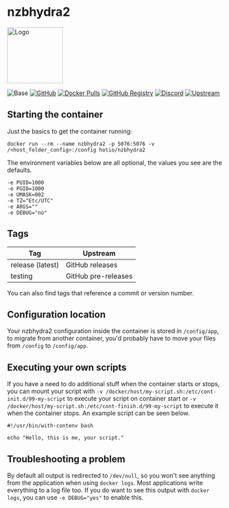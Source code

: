 # nzbhydra2

<img src="https://raw.githubusercontent.com/hotio/docker-nzbhydra2/master/img/nzbhydra2.png" alt="Logo" height="130" width="130">

![Base](https://img.shields.io/badge/base-ubuntu-orange)
[![GitHub](https://img.shields.io/badge/source-github-lightgrey)](https://github.com/hotio/docker-nzbhydra2)
[![Docker Pulls](https://img.shields.io/docker/pulls/hotio/nzbhydra2)](https://hub.docker.com/r/hotio/nzbhydra2)
[![GitHub Registry](https://img.shields.io/badge/registry-ghcr.io-blue)](https://github.com/users/hotio/packages/container/nzbhydra2/versions)
[![Discord](https://img.shields.io/discord/610068305893523457?color=738ad6&label=discord&logo=discord&logoColor=white)](https://discord.gg/3SnkuKp)
[![Upstream](https://img.shields.io/badge/upstream-project-yellow)](https://github.com/theotherp/nzbhydra2)

## Starting the container

Just the basics to get the container running:

```shell
docker run --rm --name nzbhydra2 -p 5076:5076 -v /<host_folder_config>:/config hotio/nzbhydra2
```

The environment variables below are all optional, the values you see are the defaults.

```shell
-e PUID=1000
-e PGID=1000
-e UMASK=002
-e TZ="Etc/UTC"
-e ARGS=""
-e DEBUG="no"
```

## Tags

| Tag              | Upstream            |
| -----------------|---------------------|
| release (latest) | GitHub releases     |
| testing          | GitHub pre-releases |

You can also find tags that reference a commit or version number.

## Configuration location

Your nzbhydra2 configuration inside the container is stored in `/config/app`, to migrate from another container, you'd probably have to move your files from `/config` to `/config/app`.

## Executing your own scripts

If you have a need to do additional stuff when the container starts or stops, you can mount your script with `-v /docker/host/my-script.sh:/etc/cont-init.d/99-my-script` to execute your script on container start or `-v /docker/host/my-script.sh:/etc/cont-finish.d/99-my-script` to execute it when the container stops. An example script can be seen below.

```shell
#!/usr/bin/with-contenv bash

echo "Hello, this is me, your script."
```

## Troubleshooting a problem

By default all output is redirected to `/dev/null`, so you won't see anything from the application when using `docker logs`. Most applications write everything to a log file too. If you do want to see this output with `docker logs`, you can use `-e DEBUG="yes"` to enable this.
